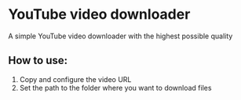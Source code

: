 # YouTube video downloader

A simple YouTube video downloader with the highest possible quality


## How to use:
1. Copy and configure the video URL
2. Set the path to the folder where you want to download files